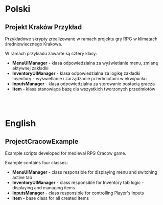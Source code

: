 # Polski
## Projekt Kraków Przykład
Przykładowe skrypty zrealizowane w ramach projektu gry RPG w klimatach średniowiecznego Krakowa. <br/>

W ramach przykładu zawarte są cztery klasy:
- **MenuUIManager** - klasa odpowiedzialna za wyświetlanie menu, zmianę aktywnej zakładki
- **InventoryUIManager** - klasa odpowiedzialna za logikę zakładki Inventory - wyświetlanie i zarządzanie przedmiotami w ekwipunku
- **InputsManager** - klasa odpowiedzialna za sterowanie postacią gracza
- **Item** - klasa stanowiąca bazę dla wszystkich tworzonych przedmiotów

<br/>
<br/>

# English
## ProjectCracowExample
Example scripts developed for medieval RPG Cracow game.

Example contains four classes:
- **MenuUIManager** - class responsible for displaying menu and switching active tab
- **InventoryUIManager** - class responsible for Inventory tab logic - displaying and managing items
- **InputsManager** - class responsible for controlling Player's inputs
- **Item** - base class for all created items
